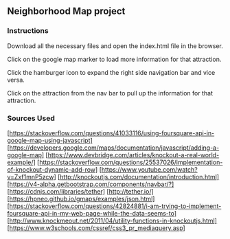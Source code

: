 ## Neighborhood Map project

### Instructions
Download all the necessary files and open the index.html file in the browser.

Click on the google map marker to load more information for that attraction.

Click the hamburger icon to expand the right side navigation bar and vice versa.

Click on the attraction from the nav bar to pull up the information for that attraction.

### Sources Used
[https://stackoverflow.com/questions/41033116/using-foursquare-api-in-google-map-using-javascript]
[https://developers.google.com/maps/documentation/javascript/adding-a-google-map]
[https://www.devbridge.com/articles/knockout-a-real-world-example/]
[https://stackoverflow.com/questions/25537026/implementation-of-knockout-dynamic-add-row]
[https://www.youtube.com/watch?v=Zxf1mnP5zcw]
[http://knockoutjs.com/documentation/introduction.html]
[https://v4-alpha.getbootstrap.com/components/navbar/?]
[https://cdnjs.com/libraries/tether]
[http://tether.io/]
[https://hpneo.github.io/gmaps/examples/json.html]
[https://stackoverflow.com/questions/42824881/i-am-trying-to-implement-foursquare-api-in-my-web-page-while-the-data-seems-to]
[http://www.knockmeout.net/2011/04/utility-functions-in-knockoutjs.html]
[https://www.w3schools.com/cssref/css3_pr_mediaquery.asp]
